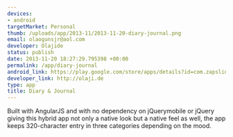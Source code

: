 ```yaml
--- 
devices: 
- android
targetMarket: Personal
thumb: /uploads/app/2013-11/2013-11-20-diary-journal.png
email: olaogunsjr@aol.com
developer: Olajide
status: publish
date: 2013-11-20 18:27:29.795398 +00:00
permalink: /app/diary-journal
android_link: https://play.google.com/store/apps/details?id=com.zapslide.diaryjournal
developer_link: http://olaji.de
type: app
title: Diary & Journal
---
```


Built with AngularJS and with no dependency on jQuerymobile or jQuery giving this hybrid app not only a native look but a native feel as well, the app keeps 320-character entry in three categories depending on the mood.

